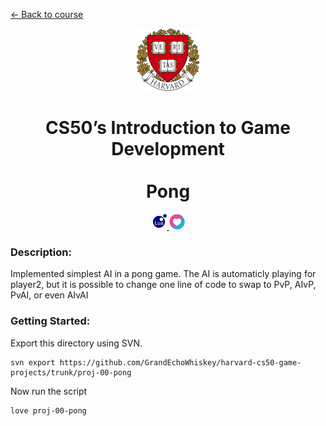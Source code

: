 [<- Back to course](../README.md)

<p align="center"><a href="https://cs50.harvard.edu/games/2018">
  <img src="https://github.com/GrandEchoWhiskey/grandechowhiskey/blob/main/icons/course/harvard100.png" /><br>
</a></p>
<h1 align="center">CS50’s Introduction to Game Development<br><br>Pong</h1>

<p align="center"><a href="#">
  <img src="https://github.com/GrandEchoWhiskey/grandechowhiskey/blob/main/icons/programming/lua.png" />
  <img src="https://github.com/GrandEchoWhiskey/grandechowhiskey/blob/main/icons/programming/love.png" />
</a></p>

### Description:
Implemented simplest AI in a pong game. The AI is automaticly playing for player2, but it is possible to change one line of code to swap to PvP, AIvP, PvAI, or even AIvAI

### Getting Started:
Export this directory using SVN.
```
svn export https://github.com/GrandEchoWhiskey/harvard-cs50-game-projects/trunk/proj-00-pong
```
Now run the script
```
love proj-00-pong
```
